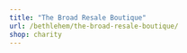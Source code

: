 ```yaml
---
title: "The Broad Resale Boutique"
url: /bethlehem/the-broad-resale-boutique/
shop: charity
---
```

